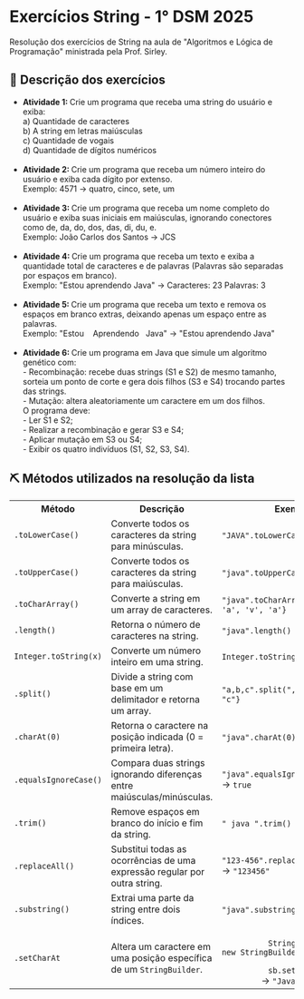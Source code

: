 <h1>Exercícios String - 1° DSM 2025</h1>
<p>Resolução dos exercícios de String na aula de "Algoritmos e Lógica de Programação" ministrada pela Prof. Sirley.</p>

<h2>📝 Descrição dos exercícios</h2>
<ul>
  <li> <strong>Atividade 1: </strong> Crie um programa que receba uma string do usuário e exiba:
<br> a) Quantidade de caracteres
<br> b) A string em letras maiúsculas
<br> c) Quantidade de vogais
<br> d) Quantidade de dígitos numéricos </li>
  <br>
  <li> <strong>Atividade 2: </strong> Crie um programa que receba um número inteiro do usuário e exiba cada dígito por extenso.
<br> Exemplo: 4571 → quatro, cinco, sete, um</li>
  <br>
  <li> <strong>Atividade 3: </strong> Crie um programa que receba um nome completo do usuário e exiba suas iniciais em maiúsculas, ignorando conectores como de, da, do, dos, das, di, du, e.
<br> Exemplo: João Carlos dos Santos → JCS </li>
  <br>
  <li> <strong>Atividade 4: </strong>Crie um programa que receba um texto e exiba a quantidade total de caracteres e de palavras (Palavras são separadas por espaços em branco).
  <br> Exemplo: "Estou aprendendo Java" → Caracteres: 23 Palavras: 3 </li>
  <br>
  <li> <strong>Atividade 5: </strong> Crie um programa que receba um texto e remova os espaços em branco extras, deixando apenas um espaço entre as palavras.
  <br> Exemplo: "Estou &nbsp&nbsp&nbspAprendendo &nbsp&nbspJava" → "Estou aprendendo Java"</li>
  <br>
  <li><strong>Atividade 6: </strong> Crie um programa em Java que simule um algoritmo genético com:
<br> - Recombinação: recebe duas strings (S1 e S2) de mesmo tamanho, sorteia um ponto de corte e gera dois filhos (S3 e S4) trocando partes das strings.
<br> - Mutação: altera aleatoriamente um caractere em um dos filhos. 
<br> O programa deve: 
    <br> - Ler S1 e S2; 
    <br> - Realizar a recombinação e gerar S3 e S4; 
    <br> - Aplicar mutação em S3 ou S4; 
    <br> - Exibir os quatro indivíduos (S1, S2, S3, S4).
</li>
</ul>
  
<h2>⛏️ Métodos utilizados na resolução da lista</h2>
  
  <table>
    <tr>
      <th>Método</th>
      <th>Descrição</th>
      <th>Exemplo</th>
    </tr>
    <tr>
      <td><code>.toLowerCase()</code></td>
      <td>Converte todos os caracteres da string para minúsculas.</td>
      <td><code>"JAVA".toLowerCase()</code> → <code>"java"</code></td>
    </tr>
    <tr>
      <td><code>.toUpperCase()</code></td>
      <td>Converte todos os caracteres da string para maiúsculas.</td>
      <td><code>"java".toUpperCase()</code> → <code>"JAVA"</code></td>
    </tr>
    <tr>
      <td><code>.toCharArray()</code></td>
      <td>Converte a string em um array de caracteres.</td>
      <td><code>"java".toCharArray()</code> → <code>{'j', 'a', 'v', 'a'}</code></td>
    </tr>
    <tr>
      <td><code>.length()</code></td>
      <td>Retorna o número de caracteres na string.</td>
      <td><code>"java".length()</code> → <code>4</code></td>
    </tr>
    <tr>
      <td><code>Integer.toString(x)</code></td>
      <td>Converte um número inteiro em uma string.</td>
      <td><code>Integer.toString(123)</code> → <code>"123"</code></td>
    </tr>
    <tr>
      <td><code>.split()</code></td>
      <td>Divide a string com base em um delimitador e retorna um array.</td>
      <td><code>"a,b,c".split(",")</code> → <code>{"a", "b", "c"}</code></td>
    </tr>
    <tr>
      <td><code>.charAt(0)</code></td>
      <td>Retorna o caractere na posição indicada (0 = primeira letra).</td>
      <td><code>"java".charAt(0)</code> → <code>'j'</code></td>
    </tr>
    <tr>
      <td><code>.equalsIgnoreCase()</code></td>
      <td>Compara duas strings ignorando diferenças entre maiúsculas/minúsculas.</td>
      <td><code>"java".equalsIgnoreCase("JAVA")</code> → <code>true</code></td>
    </tr>
    <tr>
      <td><code>.trim()</code></td>
      <td>Remove espaços em branco do início e fim da string.</td>
      <td><code>" java ".trim()</code> → <code>"java"</code></td>
    </tr>
    <tr>
      <td><code>.replaceAll()</code></td>
      <td>Substitui todas as ocorrências de uma expressão regular por outra string.</td>
      <td><code>"123-456".replaceAll("-", "")</code> → <code>"123456"</code></td>
    </tr>
    <tr>
      <td><code>.substring()</code></td>
      <td>Extrai uma parte da string entre dois índices.</td>
      <td><code>"java".substring(1, 3)</code> → <code>"av"</code></td>
    </tr>
    <tr>
      <td><code>.setCharAt</code></td>
      <td>Altera um caractere em uma posição específica de um <code>StringBuilder</code>.</td>
      <td>
        <code>
          StringBuilder sb = new StringBuilder("java");<br>
          sb.setCharAt(0, 'J');
        </code> → <code>"Java"</code>
      </td>
    </tr>
  </table>
